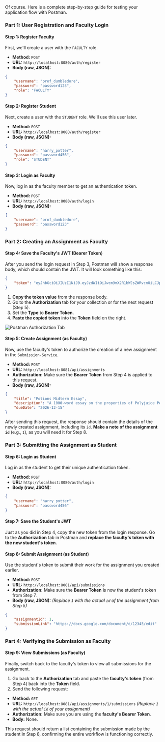 Of course. Here is a complete step-by-step guide for testing your application flow with Postman.

### **Part 1: User Registration and Faculty Login**

#### **Step 1: Register Faculty**

First, we'll create a user with the `FACULTY` role.

*   **Method:** `POST`
*   **URL:** `http://localhost:8080/auth/register`
*   **Body (raw, JSON):**

```json
{
    "username": "prof_dumbledore",
    "password": "password123",
    "role": "FACULTY"
}
```

#### **Step 2: Register Student**

Next, create a user with the `STUDENT` role. We'll use this user later.

*   **Method:** `POST`
*   **URL:** `http://localhost:8080/auth/register`
*   **Body (raw, JSON):**

```json
{
    "username": "harry_potter",
    "password": "password456",
    "role": "STUDENT"
}
```

#### **Step 3: Login as Faculty**

Now, log in as the faculty member to get an authentication token.

*   **Method:** `POST`
*   **URL:** `http://localhost:8080/auth/login`
*   **Body (raw, JSON):**

```json
{
    "username": "prof_dumbledore",
    "password": "password123"
}
```

### **Part 2: Creating an Assignment as Faculty**

#### **Step 4: Save the Faculty's JWT (Bearer Token)**

After you send the login request in Step 3, Postman will show a response body, which should contain the JWT. It will look something like this:

```json
{
    "token": "eyJhbGciOiJIUzI1NiJ9.eyJzdWIiOiJwcm9mX2R1bWJsZWRvcmUiLCJpYXQiOjE2N..."
}
```

1.  **Copy the token value** from the response body.
2.  Go to the **Authorization** tab for your collection or for the next request (Step 5).
3.  Set the **Type** to **Bearer Token**.
4.  **Paste the copied token** into the **Token** field on the right.

![Postman Authorization Tab](https://i.imgur.com/your-image-url.png) 

#### **Step 5: Create Assignment (as Faculty)**

Now, use the faculty's token to authorize the creation of a new assignment in the `Submission-Service`.

*   **Method:** `POST`
*   **URL:** `http://localhost:8081/api/assignments`
*   **Authorization:** Make sure the **Bearer Token** from Step 4 is applied to this request.
*   **Body (raw, JSON):**

```json
{
    "title": "Potions Midterm Essay",
    "description": "A 1000-word essay on the properties of Polyjuice Potion.",
    "dueDate": "2026-12-15"
}
```

After sending this request, the response should contain the details of the newly created assignment, including its `id`. **Make a note of the assignment `id`** (e.g., `1`), as you will need it for Step 8.

### **Part 3: Submitting the Assignment as Student**

#### **Step 6: Login as Student**

Log in as the student to get their unique authentication token.

*   **Method:** `POST`
*   **URL:** `http://localhost:8080/auth/login`
*   **Body (raw, JSON):**

```json
{
    "username": "harry_potter",
    "password": "password456"
}
```

#### **Step 7: Save the Student's JWT**

Just as you did in Step 4, copy the new token from the login response. Go to the **Authorization** tab in Postman and **replace the faculty's token with the new student's token**.

#### **Step 8: Submit Assignment (as Student)**

Use the student's token to submit their work for the assignment you created earlier.

*   **Method:** `POST`
*   **URL:** `http://localhost:8081/api/submissions`
*   **Authorization:** Make sure the **Bearer Token** is now the student's token from Step 7.
*   **Body (raw, JSON):**
    *(Replace `1` with the actual `id` of the assignment from Step 5)*

```json
{
    "assignmentId": 1,
    "submissionLink": "https://docs.google.com/document/d/12345/edit"
}
```

### **Part 4: Verifying the Submission as Faculty**

#### **Step 9: View Submissions (as Faculty)**

Finally, switch back to the faculty's token to view all submissions for the assignment.

1.  Go back to the **Authorization** tab and paste the **faculty's token** (from Step 4) back into the **Token** field.
2.  Send the following request:

*   **Method:** `GET`
*   **URL:** `http://localhost:8081/api/assignments/1/submissions`
    *(Replace `1` with the actual `id` of your assignment)*
*   **Authorization:** Make sure you are using the **faculty's Bearer Token**.
*   **Body:** None.

This request should return a list containing the submission made by the student in Step 8, confirming the entire workflow is functioning correctly.
